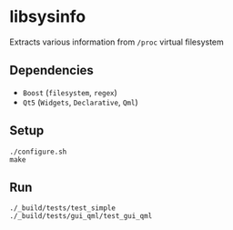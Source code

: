libsysinfo
==============

Extracts various information from `/proc` virtual filesystem

Dependencies
------------

- `Boost` (`filesystem`, `regex`)
- `Qt5` (`Widgets`, `Declarative`, `Qml`)

Setup
-----

    ./configure.sh
    make

Run
---

    ./_build/tests/test_simple
    ./_build/tests/gui_qml/test_gui_qml   
